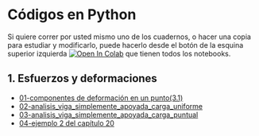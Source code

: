 # Códigos en Python

Si quiere correr por usted mismo uno de los cuadernos, o hacer una copia para estudiar y modificarlo, puede hacerlo desde el botón de la esquina superior izquierda <a href="https://colab.research.google.com/?hl=es" target="_parent"><img src="https://colab.research.google.com/assets/colab-badge.svg" alt="Open In Colab"/></a> que tienen todos los notebooks.

## 1. Esfuerzos y deformaciones

* [01-componentes de deformación en un punto(3.1)](01_(3_1)_componentes_deformacion_punto.ipynb)
* [02-analisis_viga_simplemente_apoyada_carga_uniforme](02-analisis_viga_simplemente_apoyada_carga_uniforme.ipynb)
* [03-analisis_viga_simplemente_apoyada_carga_puntual](03-analisis_viga_simplemente_apoyada_carga_puntual.ipynb)
* [04-ejemplo 2 del capítulo 20](04-ejemplo_2_cap_10.ipynb)
